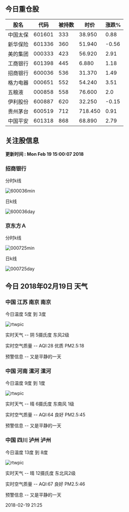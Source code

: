 
## 今日重仓股 

|股名|代码|被持数|时价|涨跌%|
|---|---|---|---|---|
|中国太保|601601|333|38.950|0.88|
|新华保险|601336|360|51.940|-0.56|
|美的集团|000333|423|56.920|2.91|
|工商银行|601398|445|6.880|1.18|
|招商银行|600036|536|31.370|1.49|
|格力电器|000651|552|54.240|3.51|
|五粮液|000858|558|76.600|2.0|
|伊利股份|600887|620|32.250|-0.15|
|贵州茅台|600519|712|718.450|0.91|
|中国平安|601318|868|68.890|2.79|

## 关注股信息
**更新时间 : Mon Feb 19 15:00:07 2018**
### 招商银行 
分时k线

![600036min](http://image.sinajs.cn/newchart/min/n/sh600036.gif)

日k线

![600036day](http://image.sinajs.cn/newchart/daily/n/sh600036.gif)

### 京东方Ａ 
分时k线

![000725min](http://image.sinajs.cn/newchart/min/n/sz000725.gif)

日k线

![000725day](http://image.sinajs.cn/newchart/daily/n/sz000725.gif)
## 今日 2018年02月19日 天气
### 中国 江苏 南京 南京

今日温度 5度 到 3度

![rtwpic](http://app1.showapi.com/weather/icon/night/02.png)

实时天气 -- 阴 5摄氏度 东风2级

实时空气质量 -- AQI:28 优质 PM2.5:18

预警信息 -- 又是平静的一天
    
### 中国 河南 漯河 漯河

今日温度 9度 到 1度

![rtwpic](http://app1.showapi.com/weather/icon/night/00.png)

实时天气 -- 晴 6摄氏度 东南风 1级

实时空气质量 -- AQI:64 良好 PM2.5:45

预警信息 -- 又是平静的一天
    
### 中国 四川 泸州 泸州

今日温度 13度 到 8度

![rtwpic](http://app1.showapi.com/weather/icon/night/00.png)

实时天气 -- 晴 12摄氏度 东北风2级

实时空气质量 -- AQI:67 良好 PM2.5:46

预警信息 -- 又是平静的一天
    
2018-02-19 21:25